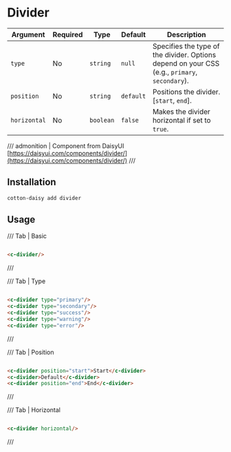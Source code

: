 # Divider

| Argument     | Required | Type      | Default   | Description                                                                                   |
|--------------|----------|-----------|-----------|-----------------------------------------------------------------------------------------------|
| `type`       | No       | `string`  | `null`    | Specifies the type of the divider. Options depend on your CSS (e.g., `primary`, `secondary`). |
| `position`   | No       | `string`  | `default` | Positions the divider. [`start`, `end`].                                                      |
| `horizontal` | No       | `boolean` | `false`   | Makes the divider horizontal if set to `true`.                                                |

/// admonition | Component from DaisyUI
[https://daisyui.com/components/divider/](https://daisyui.com/components/divider/)
///

## Installation

```bash
cotton-daisy add divider
```

## Usage

/// Tab | Basic

```html

<c-divider/>
```

///

/// Tab | Type

```html

<c-divider type="primary"/>
<c-divider type="secondary"/>
<c-divider type="success"/>
<c-divider type="warning"/>
<c-divider type="error"/>
```

///

/// Tab | Position

```html

<c-divider position="start">Start</c-divider>
<c-divider>Default</c-divider>
<c-divider position="end">End</c-divider>
```

///

/// Tab | Horizontal

```html

<c-divider horizontal/>
```

///
